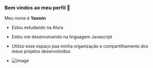 ### Bem  vindos ao meu perfil 💙

Meu nome é **Yasmin**
- Estou estudando na Alura
- Estou me desenvolvendo na linguagem Javascript
- Utilizo esse espaço paa minha organização e compartilhamento dos meus projetos desenvolvidos

- ![image](https://github.com/user-attachments/assets/b0c846b9-f9b4-448f-bb79-52108ea6e060)
